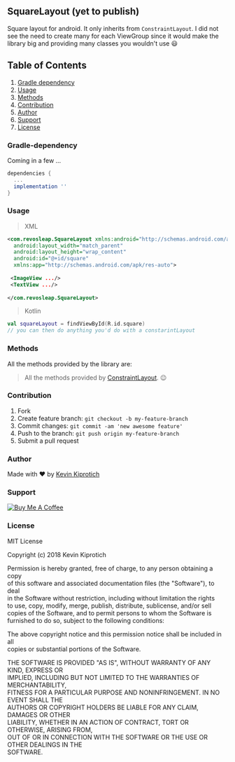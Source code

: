 ## SquareLayout (yet to publish)
Square layout for android. 
It only inherits from `ConstraintLayout`.
I did not see the need to create many for each ViewGroup since it would make the library big and providing many classes you wouldn't use :smiley:
## Table of Contents
1. [Gradle dependency](#gradle-dependency)
2. [Usage](#usage)
3. [Methods](#methods)
4. [Contribution](#contribution)
5. [Author](#author)
6. [Support](#support)
7. [License](#license)

<h3 id="gradle-dependency">Gradle-dependency</h3>
Coming in a few ...

```gradle
dependencies {
  ...
  implementation ''
}
```
<h3 id="usage">Usage</h3>

>XML
```xml
<com.revosleap.SquareLayout xmlns:android="http://schemas.android.com/apk/res/android"  
  android:layout_width="match_parent"  
  android:layout_height="wrap_content"   
  android:id="@+id/square"
  xmlns:app="http://schemas.android.com/apk/res-auto">  
  
 <ImageView .../>
 <TextView .../>  
  
</com.revosleap.SquareLayout>
```

>Kotlin
```kotlin 
val squareLayout = findViewById(R.id.square)
// you can then do anything you'd do with a constarintLayout
```


<h3 id="methods">Methods</h3>

All the methods provided by the library are:
> All the methods provided by [ConstraintLayout](https://developer.android.com/reference/android/support/constraint/ConstraintLayout). :wink:

<h3 id="contribution">Contribution</h3>

1.  Fork
2.  Create feature branch:  `git checkout -b my-feature-branch`
3.  Commit changes:  `git commit -am 'new awesome feature'`
4.  Push to the branch:  `git push origin my-feature-branch`
5.  Submit a pull request 

<h3 id="author">Author</h3>

Made with :heart: by [Kevin Kiprotich](kevinkip.rf.gd)

<h3 id="support">Support</h3>

<a href="https://www.buymeacoffee.com/CHFudJf9j" target="_blank"><img src="https://www.buymeacoffee.com/assets/img/custom_images/purple_img.png" alt="Buy Me A Coffee" style="height: auto !important;width: auto !important;" ></a>

<h3 id="license"> License</h3>

MIT License  
  
Copyright (c) 2018 Kevin Kiprotich  
  
Permission is hereby granted, free of charge, to any person obtaining a copy  
of this software and associated documentation files (the "Software"), to deal  
in the Software without restriction, including without limitation the rights  
to use, copy, modify, merge, publish, distribute, sublicense, and/or sell  
copies of the Software, and to permit persons to whom the Software is  
furnished to do so, subject to the following conditions:  
  
The above copyright notice and this permission notice shall be included in all  
copies or substantial portions of the Software.  
  
THE SOFTWARE IS PROVIDED "AS IS", WITHOUT WARRANTY OF ANY KIND, EXPRESS OR  
IMPLIED, INCLUDING BUT NOT LIMITED TO THE WARRANTIES OF MERCHANTABILITY,  
FITNESS FOR A PARTICULAR PURPOSE AND NONINFRINGEMENT. IN NO EVENT SHALL THE  
AUTHORS OR COPYRIGHT HOLDERS BE LIABLE FOR ANY CLAIM, DAMAGES OR OTHER  
LIABILITY, WHETHER IN AN ACTION OF CONTRACT, TORT OR OTHERWISE, ARISING FROM,  
OUT OF OR IN CONNECTION WITH THE SOFTWARE OR THE USE OR OTHER DEALINGS IN THE  
SOFTWARE.